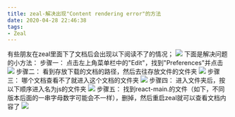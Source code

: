 ```yaml
---
title: zeal-解决出现"Content rendering error"的方法
date: 2020-04-28 22:46:38
tags:
- Zeal
---
```

有些朋友在zeal里面下了文档后会出现以下阅读不了的情况；
![](2.JPG)
下面是解决问题的小方法：<!--more-->
步骤一：
点击左上角菜单栏中的"Edit"，找到"Preferences"并点击
![](1.jpg)
步骤二：
看到存放下载的文档的路径，然后去往存放文件的文件夹
![](3.JPG)
步骤三：
哪个文档查看不了就进入这个文档的文件夹
![](4.JPG)
步骤四：
进入文件夹后，按以下顺序进入名为js的文件夹
![](5.JPG)
步骤五：
找到react-main.的文件（如下，不同版本后面的一串字母数字可能会不一样），删掉，然后重启zeal就可以查看文档内容了
![](6.JPG)
